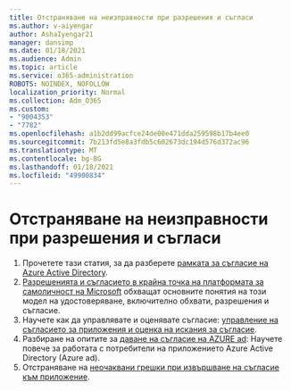 ```yaml
---
title: Отстраняване на неизправности при разрешения и съгласи
ms.author: v-aiyengar
author: AshaIyengar21
manager: dansimp
ms.date: 01/18/2021
ms.audience: Admin
ms.topic: article
ms.service: o365-administration
ROBOTS: NOINDEX, NOFOLLOW
localization_priority: Normal
ms.collection: Adm_O365
ms.custom:
- "9004353"
- "7782"
ms.openlocfilehash: a1b2dd99acfce24de00e471dda259598b17b4ee0
ms.sourcegitcommit: 7b213fd5e8a3fdb5c602673dc194d576d372ac96
ms.translationtype: MT
ms.contentlocale: bg-BG
ms.lasthandoff: 01/18/2021
ms.locfileid: "49900834"
---
```

# <a name="troubleshoot-permissions-and-consents"></a>Отстраняване на неизправности при разрешения и съгласи

1. Прочетете тази статия, за да разберете [рамката за съгласие на Azure Active Directory](https://docs.microsoft.com/azure/active-directory/develop/consent-framework).
1. [Разрешенията и съгласието в крайна точка на платформата за самоличност на Microsoft](https://docs.microsoft.com/azure/active-directory/develop/v2-permissions-and-consent) обхващат основните понятия на този модел на удостоверяване, включително обхвати, разрешения и съгласие.
1. Научете как да управлявате и оценявате съгласие: [управление на съгласието за приложения и оценка на искания за съгласие](https://docs.microsoft.com/azure/active-directory/manage-apps/manage-consent-requests#evaluating-a-request-for-tenant-wide-admin-consent).
1. Разбиране на опитите за [даване на съгласие на AZURE ad](https://docs.microsoft.com/azure/active-directory/develop/application-consent-experience): Научете повече за работата с потребители на приложението Azure Active Directory (Azure ad).
1. Отстраняване на [неочаквани грешки при извършване на съгласие към приложение](https://docs.microsoft.com/azure/active-directory/manage-apps/application-sign-in-unexpected-user-consent-error).

